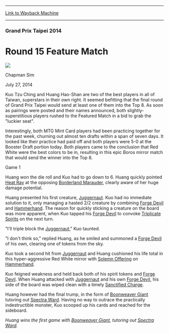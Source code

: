 
---
[Link to Wayback Machine](https://web.archive.org/web/20140808224138/http://magic.wizards.com/en/events/coverage/gptai14/round-15-feature-match-2014-07-27)

[_metadata_:description]:- "Kuo Tzu Ching and Huang Hao-Shan are two of the best players in all of Taiwan, superstars in their own right. It seemed befitting that the final round of Grand Prix Taipei would send at least one of them into the Top 8. As soon as pairings were posted and their names announced, both slightly-superstitious players rushed to the Featured Match in a bid to grab the `luckier seat`."
[_metadata_:generator]:- "Drupal 7 (http://drupal.org)"
[_metadata_:node]:- "254696"
[_metadata_:publish_date]:- "2014-07-27"
[_metadata_:source]:- "div-main"
[_metadata_:title]:- "Round 15 Feature Match"
[_metadata_:wayback_capture_timestamp]:- "2014-08-08 22:41:38"
[_metadata_:wayback_raw_url]:- "https://web.archive.org/web/20140808224138id_/http://magic.wizards.com/en/events/coverage/gptai14/round-15-feature-match-2014-07-27"
[_metadata_:wayback_url]:- "http://magic.wizards.com/en/events/coverage/gptai14/round-15-feature-match-2014-07-27"
---





### Grand Prix Taipei 2014


Round 15 Feature Match
======================



![](https://media.magic.wizards.com/styles/auth_small/public/images/person/chapman_icon_0.jpg)

Chapman Sim




July 27, 2014
 







Kuo Tzu Ching and Huang Hao-Shan are two of the best players in all of Taiwan, superstars in their own right. It seemed befitting that the final round of Grand Prix Taipei would send at least one of them into the Top 8. As soon as pairings were posted and their names announced, both slightly-superstitious players rushed to the Featured Match in a bid to grab the "luckier seat".


Interestingly, both MTG Mint Card players had been practicing together for the past week, churning out almost ten drafts within a span of seven days. It looked like their practice had paid off and both players were 5-0 at the Booster Draft portion today. Both players came to the conclusion that Red White were the best colors to be in, resulting in this epic Boros mirror match that would send the winner into the Top 8.


Game 1



 Huang won the die roll and Kuo had to go down to 6. Huang quickly pointed [Heat Ray](http://gatherer.wizards.com/Pages/Card/Details.aspx?name=Heat+Ray) at the opposing [Borderland Marauder](http://gatherer.wizards.com/Pages/Card/Details.aspx?name=Borderland+Marauder), clearly aware of her huge damage potential.




 Huang presented his first creature, [Juggernaut](http://gatherer.wizards.com/Pages/Card/Details.aspx?name=Juggernaut). Kuo had no immediate solution to it, only managing a hasted 2/2 creature by combining [Forge Devil](http://gatherer.wizards.com/Pages/Card/Details.aspx?name=Forge+Devil) and [Hammerhand](http://gatherer.wizards.com/Pages/Card/Details.aspx?name=Hammerhand). The reason for quickly sticking a creature on the board was more apparent, when Kuo tapped his [Forge Devil](http://gatherer.wizards.com/Pages/Card/Details.aspx?name=Forge+Devil) to convoke [Triplicate Spirits](http://gatherer.wizards.com/Pages/Card/Details.aspx?name=Triplicate+Spirits) on the next turn.




 "I'll triple block the [Juggernaut](http://gatherer.wizards.com/Pages/Card/Details.aspx?name=Juggernaut)," Kuo taunted.




 "I don't think so," replied Huang, as he smiled and summoned a [Forge Devil](http://gatherer.wizards.com/Pages/Card/Details.aspx?name=Forge+Devil) of his own, clearing one of tokens from the sky.




 Kuo took a second hit from [Juggernaut](http://gatherer.wizards.com/Pages/Card/Details.aspx?name=Juggernaut) and Huang cushioned his life total in this hyper-aggressive Red White mirror with [Solemn Offering](http://gatherer.wizards.com/Pages/Card/Details.aspx?name=Solemn+Offering) on [Hammerhand](http://gatherer.wizards.com/Pages/Card/Details.aspx?name=Hammerhand).




 Kuo feigned weakness and held back both of his spirit tokens and [Forge Devil](http://gatherer.wizards.com/Pages/Card/Details.aspx?name=Forge+Devil). When Huang attacked with [Juggernaut](http://gatherer.wizards.com/Pages/Card/Details.aspx?name=Juggernaut) and his own [Forge Devil](http://gatherer.wizards.com/Pages/Card/Details.aspx?name=Forge+Devil), his side of the board was wiped clean with a timely [Sanctified Charge](http://gatherer.wizards.com/Pages/Card/Details.aspx?name=Sanctified+Charge).




 Huang however had the final trump, in the form of [Boonweaver Giant](http://gatherer.wizards.com/Pages/Card/Details.aspx?name=Boonweaver+Giant) tutoring out [Spectra Ward](http://gatherer.wizards.com/Pages/Card/Details.aspx?name=Spectra+Ward). Having no way to outrace the practically indestructible monster, Kuo scooped up his cards and reached for the sideboard.





*Huang wins the first game with [Boonweaver Giant](http://gatherer.wizards.com/Pages/Card/Details.aspx?name=Boonweaver+Giant), tutoring out [Spectra Ward](http://gatherer.wizards.com/Pages/Card/Details.aspx?name=Spectra+Ward).* 




  






 
 


  







